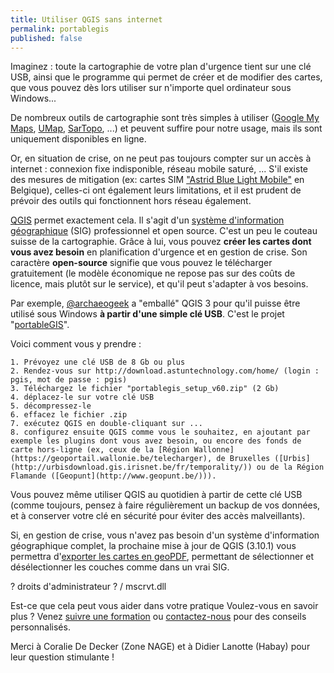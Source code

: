 ```yaml
---
title: Utiliser QGIS sans internet
permalink: portablegis
published: false
---
```


Imaginez : toute la cartographie de votre plan d'urgence tient sur une clé USB, ainsi que le programme qui permet de créer et de modifier des cartes, que vous pouvez dès lors utiliser sur n'importe quel ordinateur sous Windows...

De nombreux outils de cartographie sont très simples à utiliser ([Google My Maps](https://www.google.com/maps/d/), [UMap](https://umap.openstreetmap.fr/nl/), [SarTopo](https://sartopo.com/map.html), ...) et peuvent suffire pour notre usage, mais ils sont uniquement disponibles en ligne. 

Or, en situation de crise, on ne peut pas toujours compter sur un accès à internet : connexion fixe indisponible, réseau mobile saturé, ... S'il existe des mesures de mitigation (ex: cartes SIM ["Astrid Blue Light Mobile"](https://www.astrid.be/fr/services/blue-light-mobile) en Belgique), celles-ci ont également leurs limitations, et il est prudent de prévoir des outils qui fonctionnent hors réseau également.

[QGIS](https://www.qgis.org/)  permet exactement cela. Il s'agit d'un [système d'information géographique](https://fr.wikipedia.org/wiki/Syst%C3%A8me_d%27information_g%C3%A9ographique) (SIG) professionnel et open source. C'est un peu le couteau suisse de la cartographie. Grâce à lui, vous pouvez **créer les cartes dont vous avez besoin** en planification d'urgence et en gestion de crise. Son caractère **open-source** signifie que vous pouvez le télécharger gratuitement (le modèle économique ne repose pas sur des coûts de licence, mais plutôt sur le service), et qu'il peut s'adapter à vos besoins.

Par exemple, [@archaeogeek](https://gitlab.com/archaeogeek) a "emballé" QGIS 3 pour qu'il puisse être utilisé sous Windows **à partir d'une simple clé USB**. C'est le projet "[portableGIS](https://portablegis.xyz/post/get/)".

Voici comment vous y prendre :

	1. Prévoyez une clé USB de 8 Gb ou plus
	2. Rendez-vous sur http://download.astuntechnology.com/home/ (login : pgis, mot de passe : pgis) 
	3. Téléchargez le fichier "portablegis_setup_v60.zip" (2 Gb)
	4. déplacez-le sur votre clé USB
	5. décompressez-le
	6. effacez le fichier .zip
	7. exécutez QGIS en double-cliquant sur ...
	8. configurez ensuite QGIS comme vous le souhaitez, en ajoutant par exemple les plugins dont vous avez besoin, ou encore des fonds de carte hors-ligne (ex, ceux de la [Région Wallonne](https://geoportail.wallonie.be/telecharger), de Bruxelles ([Urbis](http://urbisdownload.gis.irisnet.be/fr/temporality/)) ou de la Région Flamande ([Geopunt](http://www.geopunt.be/))).
	
Vous pouvez même utiliser QGIS au quotidien à partir de cette clé USB (comme toujours, pensez à faire régulièrement un backup de vos données, et à conserver votre clé en sécurité pour éviter des accès malveillants).

Si, en gestion de crise, vous n'avez pas besoin d'un système d'information géographique complet, la prochaine mise à jour de QGIS (3.10.1) vous permettra d'[exporter les cartes en geoPDF](https://blog.my-poppy.eu/qgis3_10), permettant de sélectionner et désélectionner les couches comme dans un vrai SIG.

? droits d'administrateur ? / mscrvt.dll

Est-ce que cela peut vous aider dans votre pratique
Voulez-vous en savoir plus ? Venez [suivre une formation](https://blog.my-poppy.eu/workshops/) ou [contactez-nous](info@my-poppy.eu) pour des conseils personnalisés.

Merci à Coralie De Decker (Zone NAGE) et à Didier Lanotte (Habay) pour leur question stimulante !

